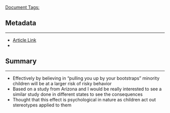 <u>Document Tags:</u> 
## Metadata
---
- [Article Link](https://www.theatlantic.com/education/archive/2017/07/internalizing-the-myth-of-meritocracy/535035/)
- 
## Summary
---
- Effectively by believing in “pulling you up by your bootstraps” minority children will be at a larger risk of risky behavior
- Based on a study from Arizona and I would be really interested to see a similar study done in different states to see the consequences
- Thought that this effect is psychological in nature as children act out stereotypes applied to them
